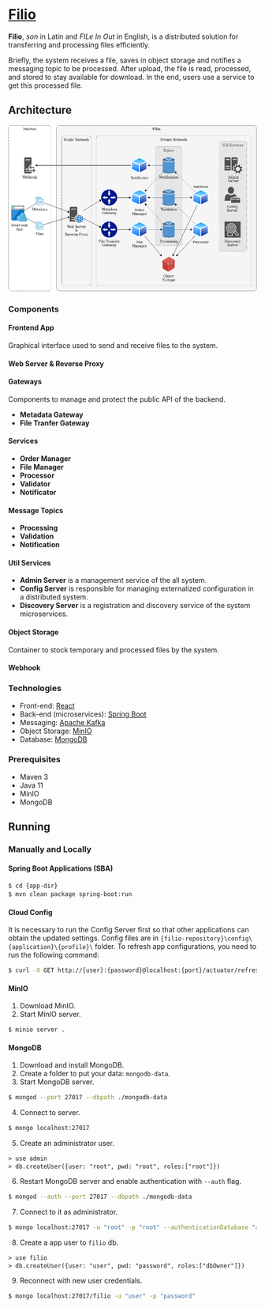 # [Filio](https://github.com/jonatascbarroso/filio/)

**Filio**, *son* in Latin and *FILe In Out* in English, is a distributed solution for transferring and processing files efficiently.

Briefly, the system receives a file, saves in object storage and notifies a messaging topic to be processed.
After upload, the file is read, processed, and stored to stay available for download.
In the end, users use a service to get this processed file.

## Architecture

![Architecture](docs/filio-architecture.png)

### Components

#### Frontend App

Graphical interface used to send and receive files to the system.

#### Web Server & Reverse Proxy



#### Gateways

Components to manage and protect the public API of the backend.
* **Metadata Gateway**
* **File Tranfer Gateway**

#### Services

* **Order Manager**
* **File Manager**
* **Processor**
* **Validator**
* **Notificator**

#### Message Topics

* **Processing**
* **Validation**
* **Notification**

#### Util Services

* **Admin Server** is a management service of the all system.
* **Config Server** is responsible for managing externalized configuration in a distributed system.
* **Discovery Server** is a registration and discovery service of the system microservices.

#### Object Storage

Container to stock temporary and processed files by the system.

#### Webhook



### Technologies

* Front-end: [React](https://reactjs.org/)
* Back-end (microservices): [Spring Boot](https://spring.io/projects/spring-boot)
* Messaging: [Apache Kafka](https://kafka.apache.org/)
* Object Storage: [MinIO](https://min.io/)
* Database: [MongoDB](https://www.mongodb.com)

### Prerequisites

* Maven 3
* Java 11
* MinIO
* MongoDB

## Running

### Manually and Locally

#### Spring Boot Applications (SBA)

```sh
$ cd {app-dir}
$ mvn clean package spring-boot:run
```

#### Cloud Config

It is necessary to run the Config Server first so that other applications can obtain the updated settings.
Config files are in `{filio-repository}\config\{application}\{profile}\` folder.
To refresh app configurations, you need to run the following command:

```sh
$ curl -X GET http://{user}:{password}@localhost:{port}/actuator/refresh
```

#### MinIO

1. Download MinIO.
2. Start MinIO server.

```sh
$ minio server .
```

#### MongoDB

1. Download and install MongoDB.
2. Create a folder to put your data: `mongodb-data`.
3. Start MongoDB server.

```sh
$ mongod --port 27017 --dbpath ./mongodb-data
```

4. Connect to server.

```sh
$ mongo localhost:27017
```

5. Create an administrator user.

```
> use admin
> db.createUser({user: "root", pwd: "root", roles:["root"]})
```

6. Restart MongoDB server and enable authentication with `--auth` flag.

```sh
$ mongod --auth --port 27017 --dbpath ./mongodb-data
```

7. Connect to it as administrator.

```sh
$ mongo localhost:27017 -u "root" -p "root" --authenticationDatabase "admin"
```

8. Create a app user to `filio` db.

```
> use filio
> db.createUser({user: "user", pwd: "password", roles:["dbOwner"]})
```

9. Reconnect with new user credentials.

```sh
$ mongo localhost:27017/filio -u "user" -p "password"
```

